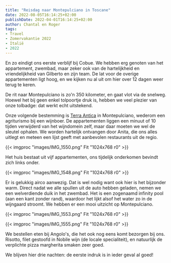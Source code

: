 ```yaml
---
title: "Reisdag naar Montepulciano in Toscane"
date: 2022-08-05T16:14:25+02:00
publishDate: 2022-04-01T16:14:25+02:00
author: Chantal en Roger
tags:
- Travel
- Zomervakantie 2022
- Italië
- 2022
---
```


En zo eindigt ons eerste verblijf bij Cobue. We hebben erg genoten van het appartement, zwembad, maar zeker ook van de hartelijkheid en vriendelijkheid van Gilberto en zijn team. De lat voor de overige appartementen ligt hoog, en we kijken nu al uit om hier over 12 dagen weer terug te keren.

De rit naar Montepulciano is zo'n 350 kilometer, en gaat vlot via de snelweg. Hoewel het bij geen enkel tolpoortje druk is, hebben we veel plezier van onze tolbadge: dat werkt echt uitstekend.

Onze volgende bestemming is [Terra Antica](https://terra-antica.com/en/la_fornace/) in Montepulciano, wederom een agriturismo bij een wijnboer. De appartementen liggen een minuut of 10 tijden verwijderd van het wijndomein zelf, maar daar moeten we wel de sleutel ophalen. We worden hartelijk ontvangen door Anita, die ons alles uitlegt en meteen een lijst geeft met aanbevolen restaurants uit de regio.

{{< imgproc "images/IMG_1550.png" Fit "1024x768 r0" >}}

Het huis bestaat uit vijf appartementen, ons tijdelijk onderkomen bevindt zich links onder.

{{< imgproc "images/IMG_1548.png" Fit "1024x768 r0" >}}

Er is gelukkig airco aanwezig. Dat is wel nodig want ook hier is het bijzonder warm. Direct nadat we alle spullen uit de auto hebben geladen, nemen we een welverdiende duik in het zwembad. Het is een zogenaamd infinity pool (aan een kant zonder rand), waardoor het lijkt alsof het water zo in de wijngaard stroomt. We hebben er een mooi uitzicht op Montepulciano.

{{< imgproc "images/IMG_1553.png" Fit "1024x768 r0" >}}

{{< imgproc "images/IMG_1555.png" Fit "1024x768 r0" >}}

We bestellen eten bij Angolo's, die het ook nog eens komt bezorgen bij ons. Risotto, filet gestoofd in Nobile wijn (de locale specialiteit), en natuurlijk de verplichte pizza margherita smaken zeer goed.

We blijven hier drie nachten: de eerste indruk is in ieder geval al goed!
